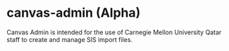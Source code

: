 # canvas-admin (Alpha)

Canvas Admin is intended for the use of Carnegie Mellon University Qatar staff to create and manage SIS import files.
